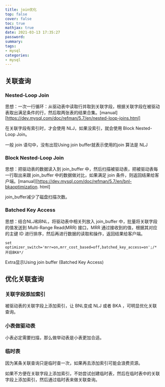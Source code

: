 ```yaml
---
title: join优化
top: false
cover: false
toc: true
mathjax: true
date: 2021-03-13 17:35:27
password:
summary:
tags:
- mysql
categories:
- mysql
---
```


## 关联查询

### Nested-Loop Join

思想：一次一行循环：从驱动表中读取行并取到关联字段，根据关联字段在被驱动表取出满足条件的行，然后取两张表的结果合集。[manual][https://dev.mysql.com/doc/refman/5.7/en/nested-loop-joins.html]

在关联字段有索引时，才会使用 NLJ，如果没索引，就会使用 Block Nested-Loop Join。

一般 join 语句中，没有出现Using join buffer就表示使用的join 算法是 NLJ

### Block Nested-Loop Join 

思想：把驱动表的数据读入到 join_buffer 中，然后扫描被驱动表，把被驱动表每一行取出来跟 join_buffer 中的数据做对比，如果满足 join 条件，则返回结果给客户端。[manual][https://dev.mysql.com/doc/refman/5.7/en/bnl-bkaoptimization. html]

join_buffer减少了磁盘扫描次数。

### Batched Key Access

思想：结合NLJ和BNL，将驱动表中相关列放入 join_buffer 中，批量将关联字段的值发送到 Multi-Range Read(MRR) 接口，MRR 通过接收到的值，根据其对应的主键 ID 进行排序，然后再进行数据的读取和操作，返回结果给客户端。

```mysql
set optimizer_switch='mrr=on,mrr_cost_based=off,batched_key_access=on';/*开启BKA*/
```

Extra显示Using join buffer (Batched Key Access)

## 优化关联查询

### 关联字段添加索引

被驱动表的关联字段上添加索引，让 BNL变成 NLJ 或者 BKA ，可明显优化关联查询。

### 小表做驱动表

小表必定需要扫描，那么做举动表是小表更加合适。

### 临时表

因为某条关联查询只是临时查一次，如果再去添加索引可能会浪费资源。

如果不方便在关联字段上添加索引，不妨尝试创建临时表，然后在临时表中的关联字段上添加索引，然后通过临时表来做关联查询。



